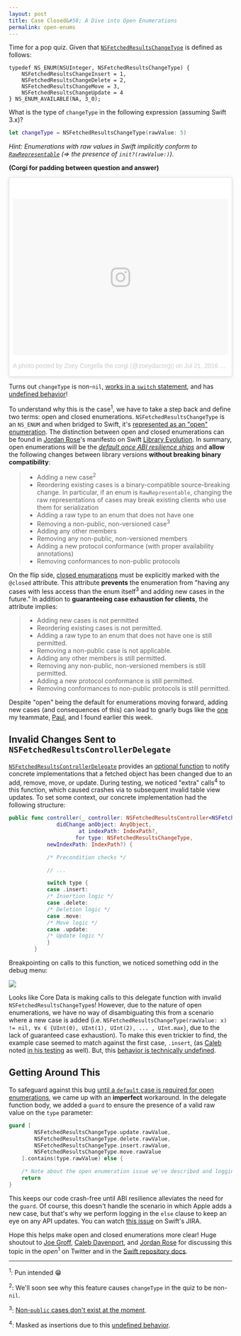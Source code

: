 ```yaml
---
layout: post
title: Case Closed&#58; A Dive into Open Enumerations
permalink: open-enums
---
```


Time for a pop quiz. Given that [`NSFetchedResultsChangeType`](https://developer.apple.com/reference/coredata/nsfetchedresultschangetype) is defined as follows:

```objc
typedef NS_ENUM(NSUInteger, NSFetchedResultsChangeType) {
	NSFetchedResultsChangeInsert = 1,
	NSFetchedResultsChangeDelete = 2,
	NSFetchedResultsChangeMove = 3,
	NSFetchedResultsChangeUpdate = 4
} NS_ENUM_AVAILABLE(NA, 3_0);
```

What is the type of `changeType` in the following expression (assuming Swift 3.x)?

```swift
let changeType = NSFetchedResultsChangeType(rawValue: 5)
```

_Hint: Enumerations with raw values in Swift implicitly conform to [`RawRepresentable`](https://developer.apple.com/reference/swift/rawrepresentable) (⇒ the presence of `init?(rawValue:)`)._

__(Corgi for padding between question and answer)__

<blockquote class="instagram-media" data-instgrm-version="7" style=" background:#FFF; border:0; border-radius:3px; box-shadow:0 0 1px 0 rgba(0,0,0,0.5),0 1px 10px 0 rgba(0,0,0,0.15); margin: 1px; max-width:658px; padding:0; width:99.375%; width:-webkit-calc(100% - 2px); width:calc(100% - 2px);"><div style="padding:8px;"> <div style=" background:#F8F8F8; line-height:0; margin-top:40px; padding:36.1111111111% 0; text-align:center; width:100%;"> <div style=" background:url(data:image/png;base64,iVBORw0KGgoAAAANSUhEUgAAACwAAAAsCAMAAAApWqozAAAABGdBTUEAALGPC/xhBQAAAAFzUkdCAK7OHOkAAAAMUExURczMzPf399fX1+bm5mzY9AMAAADiSURBVDjLvZXbEsMgCES5/P8/t9FuRVCRmU73JWlzosgSIIZURCjo/ad+EQJJB4Hv8BFt+IDpQoCx1wjOSBFhh2XssxEIYn3ulI/6MNReE07UIWJEv8UEOWDS88LY97kqyTliJKKtuYBbruAyVh5wOHiXmpi5we58Ek028czwyuQdLKPG1Bkb4NnM+VeAnfHqn1k4+GPT6uGQcvu2h2OVuIf/gWUFyy8OWEpdyZSa3aVCqpVoVvzZZ2VTnn2wU8qzVjDDetO90GSy9mVLqtgYSy231MxrY6I2gGqjrTY0L8fxCxfCBbhWrsYYAAAAAElFTkSuQmCC); display:block; height:44px; margin:0 auto -44px; position:relative; top:-22px; width:44px;"></div></div><p style=" color:#c9c8cd; font-family:Arial,sans-serif; font-size:14px; line-height:17px; margin-bottom:0; margin-top:8px; overflow:hidden; padding:8px 0 7px; text-align:center; text-overflow:ellipsis; white-space:nowrap;"><a href="https://www.instagram.com/p/BIJhXdhghyO/" style=" color:#c9c8cd; font-family:Arial,sans-serif; font-size:14px; font-style:normal; font-weight:normal; line-height:17px; text-decoration:none;" target="_blank">A photo posted by Zoey Corgella the corgi (@zoeydacorgi)</a> on <time style=" font-family:Arial,sans-serif; font-size:14px; line-height:17px;" datetime="2016-07-22T03:32:07+00:00">Jul 21, 2016 at 8:32pm PDT</time></p></div></blockquote> <script async defer src="//platform.instagram.com/en_US/embeds.js"></script>

Turns out `changeType` is non-`nil`, [works in a `switch` statement](https://twitter.com/jckarter/status/720413224110129152), and has [undefined behavior](https://twitter.com/jckarter/status/720413571734118400)!

To understand why this is the case<sup>1</sup>, we have to take a step back and define two terms: open and closed enumerations. `NSFetchedResultsChangeType` is an `NS_ENUM` and when bridged to Swift, it's [represented as an "open" enumeration](https://twitter.com/jckarter/status/720413830329663488). The distinction between open and closed enumerations can be found in [Jordan Rose](https://twitter.com/UINT_MIN)'s manifesto on Swift [Library Evolution](https://github.com/apple/swift/blob/26fcd8c1e2a716b1b695de39e9be470c2a1814ba/docs/LibraryEvolution.rst#enums). In summary, open enumerations will be the [_default once ABI resilience ships_](https://twitter.com/jckarter/status/720413830329663488) and __allow__ the following changes between library versions __without breaking binary compatibility__:


> - Adding a new case<sup>2</sup>
> - Reordering existing cases is a binary-compatible source-breaking change. In particular, if an enum is `RawRepresentable`, changing the raw representations of cases may break existing clients who use them for serialization
> - Adding a raw type to an enum that does not have one
> - Removing a non-public, non-versioned case<sup>3</sup>
> - Adding any other members
> - Removing any non-public, non-versioned members
> - Adding a new protocol conformance (with proper availability annotations)
> - Removing conformances to non-public protocols

On the flip side, [closed enumarations](https://github.com/apple/swift/blob/26fcd8c1e2a716b1b695de39e9be470c2a1814ba/docs/LibraryEvolution.rst#closed-enums) must be explicitly marked with the `@closed` attribute. This attribute __prevents__ the enumeration from "having any cases with less access than the enum itself<sup>3</sup> and adding new cases in the future." In addition to __guaranteeing case exhaustion for clients__, the attribute implies:

> - Adding new cases is not permitted
> - Reordering existing cases is not permitted.
> - Adding a raw type to an enum that does not have one is still permitted.
> - Removing a non-public case is not applicable.
> - Adding any other members is still permitted.
> - Removing any non-public, non-versioned members is still permitted.
> - Adding a new protocol conformance is still permitted.
> - Removing conformances to non-public protocols is still permitted.

Despite "open" being the default for enumerations moving forward, adding new cases (and consequences of this) can lead to gnarly bugs like the [one](https://forums.developer.apple.com/thread/11662) my teammate, [Paul](http://twitter.com/paulrehkugler), and I found earlier this week.

## Invalid Changes Sent to `NSFetchedResultsControllerDelegate`

[`NSFetchedResultsControllerDelegate`](https://developer.apple.com/reference/coredata/nsfetchedresultscontrollerdelegate) provides an [optional function](https://developer.apple.com/reference/coredata/nsfetchedresultscontrollerdelegate/1622296-controller) to notify concrete implementations that a fetched object has been changed due to an add, remove, move, or update. During testing, we noticed "extra" calls<sup>4</sup> to this function, which caused crashes via to subsequent invalid table view updates. To set some context, our concrete implementation had the following structure:

```swift
public func controller(_ controller: NSFetchedResultsController<NSFetchRequestResult>, 
               didChange anObject: AnyObject, 
                      at indexPath: IndexPath?, 
                     for type: NSFetchedResultsChangeType, 
            newIndexPath: IndexPath?) {

			/* Precondition checks */

			// ...

			switch type {
			case .insert:
			/* Insertion logic */
			case .delete:
			/* Deletion logic */
			case .move:
			/* Move logic */
			case .update:
			/* Update logic */
			}
		}
```

Breakpointing on calls to this function, we noticed something odd in the debug menu:

![](https://i.imgur.com/XZbBx1a.png)

Looks like Core Data is making calls to this delegate function with invalid `NSFetchedResultsChangeType`s! However, due to the nature of open enumerations, we have no way of disambiguating this from a scenario where a new case is added (i.e. `NSFetchedResultsChangeType(rawValue: x) != nil, ∀x ∈ {UInt(0), UInt(1), UInt(2), ... , UInt.max}`, due to the lack of guaranteed case exhaustion). To make this even trickier to find, the example case seemed to match against the first case, `.insert`, (as [Caleb](https://twitter.com/calebd) noted [in his testing](https://twitter.com/calebd/status/720413415894683649) as well). But, this [behavior is technically undefined](https://twitter.com/jckarter/status/720413571734118400).

## Getting Around This

To safeguard against this bug [until a `default` case is required for open enumerations](https://twitter.com/jckarter/status/723339235126849537), we came up with an __imperfect__ workaround. In the delegate function body, we added a `guard` to ensure the presence of a valid raw value on the `type` parameter:

```swift
guard [
		NSFetchedResultsChangeType.update.rawValue,
		NSFetchedResultsChangeType.delete.rawValue,
		NSFetchedResultsChangeType.insert.rawValue,
		NSFetchedResultsChangeType.move.rawValue
	].contains(type.rawValue) else {

	/* Note about the open enumeration issue we've described and logging to track this in production */
	return
}
```

This keeps our code crash-free until ABI resilience alleviates the need for the `guard`. Of course, this doesn't handle the scenario in which Apple adds a new case, but that's why we perform logging in the `else` clause to keep an eye on any API updates. You can watch [this issue](https://bugs.swift.org/browse/SR-1258) on Swift's JIRA.

Hope this helps make open and closed enumerations more clear! Huge shoutout to [Joe Groff](http://twitter.com/jckarter), [Caleb Davenport](https://twitter.com/calebd), and [Jordan Rose](https://twitter.com/UINT_MIN) for discussing this topic in the _open_<sup>1</sup> on Twitter and in the [Swift repository docs](https://github.com/apple/swift/tree/26fcd8c1e2a716b1b695de39e9be470c2a1814ba/docs).

---

<sup>1</sup>: Pun intended 😁

<sup>2</sup>: We'll soon see why this feature causes `changeType` in the quiz to be non-`nil`.

<sup>3</sup>: [Non-`public` cases don't exist at the moment](https://github.com/apple/swift/blame/26fcd8c1e2a716b1b695de39e9be470c2a1814ba/docs/LibraryEvolution.rst#L828).

<sup>4</sup>: Masked as insertions due to this [undefined behavior](https://twitter.com/calebd/status/720413415894683649).